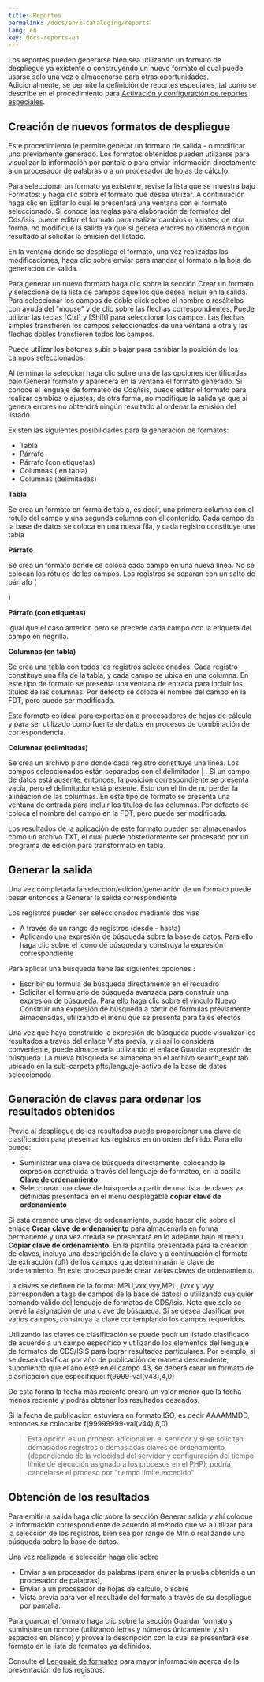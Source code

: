 ```yaml
---
title: Reportes
permalink: /docs/en/2-cataloging/reports
lang: en
key: docs-reports-en
---
```


Los reportes pueden generarse bien sea utilizando un formato de despliegue ya existente o construyendo un nuevo formato el cual puede usarse solo una vez o almacenarse para otras oportunidades. Adicionalmente, se permite la definición de reportes especiales, tal como se describe en el procedimiento para [Activación y configuración de reportes especiales](http://abcdwiki.net/Activación_y_configuración_de_reportes_especiales).

## Creación de nuevos formatos de despliegue

Este procedimiento le permite generar un formato de salida - o modificar uno previamente generado. Los formatos obtenidos pueden utiizarse para visualizar la información por pantala o para enviar información directamente a un procesador de palabras o a un procesador de hojas de cálculo.

Para seleccionar un formato ya existente, revise la lista que se muestra bajo Formatos: y haga clic sobre el formato que desea utilizar. A continuación haga clic en Editar lo cual le presentará una ventana con el formato seleccionado. Si conoce las reglas para elaboración de formatos del Cds/isis, puede editar el formato para realizar cambios o ajustes; de otra forma, no modifique la salida ya que si genera errores no obtendrá ningún resultado al solicitar la emisión del listado.

En la ventana donde se despliega el formato, una vez realizadas las modificaciones, haga clic sobre enviar para mandar el formato a la hoja de generación de salida.

Para generar un nuevo formato haga clic sobre la sección Crear un formato y seleccione de la lista de campos aquellos que desea incluir en la salida. Para seleccionar los campos de doble click sobre el nombre o resáltelos con ayuda del "mouse" y de clic sobre las flechas correspondientes. Puede utilizar las teclas [Ctrl] y [Shift] para seleccionar los campos. Las flechas simples transfieren los campos seleccionados de una ventana a otra y las flechas dobles transfieren todos los campos.

Puede utilizar los botones subir o bajar para cambiar la posición de los campos seleccionados.

Al terminar la seleccion haga clic sobre una de las opciones identificadas bajo Generar formato y aparecerá en la ventana el formato generado. Si conoce el lenguaje de formateo de Cds/isis, puede editar el formato para realizar cambios o ajustes; de otra forma, no modifique la salida ya que si genera errores no obtendrá ningún resultado al ordenar la emisión del listado.

Existen las siguientes posibilidades para la generación de formatos:

- Tabla
- Párrafo
- Párrafo (con etiquetas)
- Columnas ( en tabla)
- Columnas (delimitadas)


**Tabla**

Se crea un formato en forma de tabla, es decir, una primera columna con el rótulo del campo y una segunda columna con el contenido. Cada campo de la base de datos se coloca en una nueva fila, y cada registro constituye una tabla


**Párrafo**

Se crea un formato donde se coloca cada campo en una nueva línea. No se colocan los rótulos de los campos. Los registros se separan con un salto de párrafo (<P>)


**Párrafo (con etiquetas)**

Igual que el caso anterior, pero se precede cada campo con la etiqueta del campo en negrilla.


**Columnas (en tabla)**

Se crea una tabla con todos los registros seleccionados. Cada registro constituye una fila de la tabla, y cada campo se ubica en una columna. En este tipo de formato se presenta una ventana de entrada para incluir los títulos de las columnas. Por defecto se coloca el nombre del campo en la FDT, pero puede ser modificada.

Este formato es ideal para exportación a procesadores de hojas de cálculo y para ser utilizado como fuente de datos en procesos de combinación de correspondencia.


**Columnas (delimitadas)**

Se crea un archivo plano donde cada registro constituye una línea. Los campos seleccionados están separados con el delimitador | . Si un campo de datos está ausente, entonces, la posición correspondiente se presenta vacía, pero el delimitador está presente. Esto con el fin de no perder la alineación de las columnas. En este tipo de formato se presenta una ventana de entrada para incluir los títulos de las columnas. Por defecto se coloca el nombre del campo en la FDT, pero puede ser modificada.

Los resultados de la aplicación de este formato pueden ser almacenados como un archivo TXT, el cual puede posteriormente ser procesado por un programa de edición para transformalo en tabla.



## Generar la salida

Una vez completada la selección/edición/generación de un formato puede pasar entonces a Generar la salida correspondiente

Los registros pueden ser seleccionados mediante dos vias

- A través de un rango de registros (desde - hasta)
- Aplicando una expresión de búsqueda sobre la base de datos. Para ello haga clic sobre el ícono de búsqueda y construya la expresión correspondiente

Para aplicar una búsqueda tiene las siguientes opciones :

- Escribir su fórmula de búsqueda directamente en el recuadro
- Solicitar el formulario de búsqueda avanzada para construir una expresión de búsqueda. Para ello haga clic sobre el vínculo Nuevo Construir una expresión de búsqueda a partir de fórmulas previamente almacenadas, utilizando el menú que se presenta para tales efectos

Una vez que haya construído la expresión de búsqueda puede visualizar los resultados a través del enlace Vista previa, y si así lo considera conveniente, puede almacenarla utilizando el enlace Guardar expresión de búsqueda. La nueva búsqueda se almacena en el archivo search_expr.tab ubicado en la sub-carpeta pfts/lenguaje-activo de la base de datos seleccionada



## Generación de claves para ordenar los resultados obtenidos

Previo al despliegue de los resultados puede proporcionar una clave de clasificación para presentar los registros en un órden definido. Para ello puede:

- Suministrar una clave de búsqueda directamente, colocando la expresión construída a través del lenguaje de formateo, en la casilla **Clave de ordenamiento**
- Seleccionar una clave de búsqueda a partir de una lista de claves ya definidas presentada en el menú desplegable **copiar clave de ordenamiento**

Si está creando una clave de ordenamiento, puede hacer clic sobre el enlace **Crear clave de ordenamiento** para almacenarla en forma permanente y una vez creada se presentará en lo adelante bajo el menu **Copiar clave de ordenamiento**. En la plantilla presentada para la creación de claves, incluya una descripción de la clave y a continuación el formato de extracción (pft) de los campos que determinarán la clave de ordenamiento. En este proceso puede crear varias claves de ordenamiento.

La claves se definen de la forma: MPU,vxx,vyy,MPL, (vxx y vyy corresponden a tags de campos de la base de datos) o utilizando cualquier comando válido del lenguaje de formatos de CDS/Isis. Note que solo se prevé la asignación de una clave de búsqueda. Si se desea clasificar por varios campos, construya la clave contemplando los campos requeridos.

Utilizando las claves de clasificación se puede pedir un listado clasificado de acuerdo a un campo específico y utilizando los elementos del lenguaje de formatos de CDS/ISIS para lograr resultados particulares. Por ejemplo, si se desea clasificar por año de publicación de manera descendente, suponiendo que el año esté en el campo 43, se deberá crear un formato de clasificación que especifique: f(9999-val(v43),4,0)

De esta forma la fecha más reciente creará un valor menor que la fecha menos reciente y podrás obtener los resultados deseados.

Si la fecha de publicacion estuviera en formato ISO, es decir AAAAMMDD, entonces se colocaría: f(99999999-val(v44),8,0)

> Esta opción es un proceso  adicional en el servidor y si se solicitan demasiados registros o demasiadas claves de ordenamiento (dependiendo de la velocidad del servidor y configuración del tiempo límite de ejecución asignado a los procesos en el PHP), podría  cancelarse el proceso por "tiempo límite excedido"



## Obtención de los resultados

Para emitir la salida haga clic sobre la sección Generar salida y ahí coloque la información correspondiente de acuerdo al método que va a utilizar para la selección de los registros, bien sea por rango de Mfn o realizando una búsqueda sobre la base de datos.

Una vez realizada la selección haga clic sobre

- Enviar a un procesador de palabras (para enviar la prueba obtenida a un procesador de palabras),
- Enviar a un procesador de hojas de cálculo, o sobre
- Vista previa para ver el resultado del formato a través de su despliegue por pantalla.

Para guardar el formato haga clic sobre la sección Guardar formato y suministre un nombre (utilizando letras y números únicamente y sin espacios en blanco) y provea la descripción con la cual se presentará ese formato en la lista de formatos ya definidos.

Consulte el [Lenguaje de formatos](http://abcdwiki.net/Lenguaje_de_formatos) para mayor información acerca de la presentación de los registros.